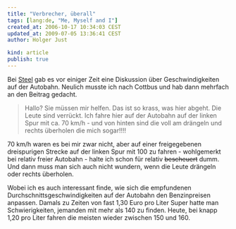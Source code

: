 ```yaml
---
title: "Verbrecher, überall"
tags: [lang:de, "Me, Myself and I"]
created_at: 2006-10-17 10:34:03 CEST
updated_at: 2009-07-05 13:36:41 CEST
author: Holger Just

kind: article
publish: true
---
```


Bei [Steel](http://steel.twoday.net/stories/2710756/) gab es vor einiger Zeit eine Diskussion über Geschwindigkeiten auf der Autobahn. Neulich musste ich nach Cottbus und hab dann mehrfach an den Beitrag gedacht.

>Hallo? Sie müssen mir helfen. Das ist so krass, was hier abgeht. Die Leute sind verrückt. Ich fahre hier auf der Autobahn auf der linken Spur mit ca. 70 km/h - und von hinten sind die voll am drängeln und rechts überholen die mich sogar!!!!

70 km/h waren es bei mir zwar nicht, aber auf einer freigegebenen dreispurigen Strecke auf der linken Spur mit 100 zu fahren - wohlgemerkt bei relativ freier Autobahn - halte ich schon für relativ <del>bescheuert</del> dumm. Und dann muss man sich auch nicht wundern, wenn die Leute drängeln oder rechts überholen.

Wobei ich es auch interessant finde, wie sich die empfundenen Durchschnittsgeschwindigkeiten auf der Autobahn den Benzinpreisen anpassen. Damals zu Zeiten von fast 1,30 Euro pro Liter Super hatte man Schwierigkeiten, jemanden mit mehr als 140 zu finden. Heute, bei knapp 1,20 pro Liter fahren die meisten wieder zwischen 150 und 160.
